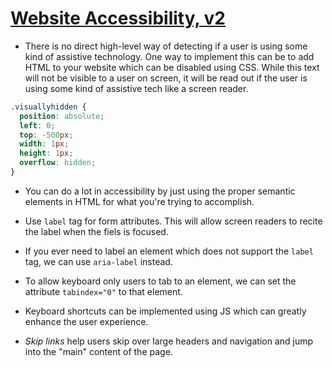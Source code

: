 # [Website Accessibility, v2](https://learn-a11y.netlify.app/)

- There is no direct high-level way of detecting if a user is using some kind of assistive technology. One way to implement this can be to add HTML to your website which can be disabled using CSS. While this text will not be visible to a user on screen, it will be read out if the user is using some kind of assistive tech like a screen reader.

```css
.visuallyhidden {
  position: absolute;
  left: 0;
  top: -500px;
  width: 1px;
  height: 1px;
  overflow: hidden;
}
```

- You can do a lot in accessibility by just using the proper semantic elements in HTML for what you're trying to accomplish.

- Use `label` tag for form attributes. This will allow screen readers to recite the label when the fiels is focused.

- If you ever need to label an element which does not support the `label` tag, we can use `aria-label` instead.

- To allow keyboard only users to tab to an element, we can set the attribute `tabindex="0"` to that element.

- Keyboard shortcuts can be implemented using JS which can greatly enhance the user experience.

- _Skip links_ help users skip over large headers and navigation and jump into the "main" content of the page.

